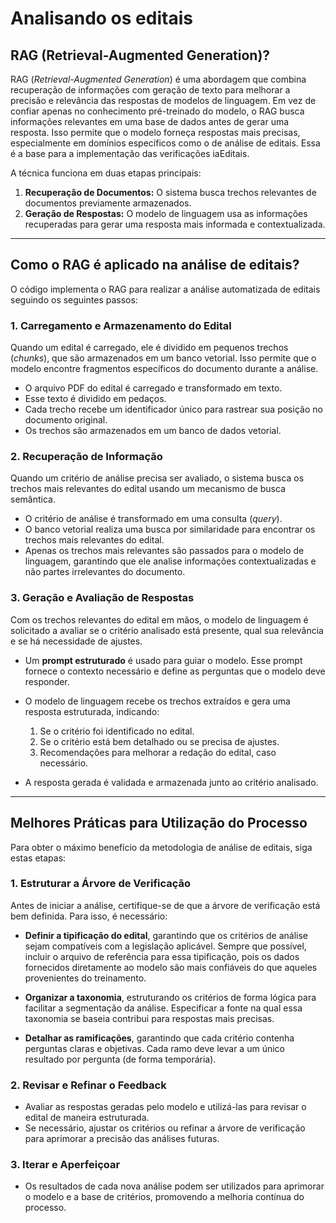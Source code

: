# Analisando os editais

## RAG (Retrieval-Augmented Generation)?  

RAG (*Retrieval-Augmented Generation*) é uma abordagem que combina recuperação de informações com geração de texto para melhorar a precisão e relevância das respostas de modelos de linguagem. Em vez de confiar apenas no conhecimento pré-treinado do modelo, o RAG busca informações relevantes em uma base de dados antes de gerar uma resposta. Isso permite que o modelo forneça respostas mais precisas, especialmente em domínios específicos como o de análise de editais. Essa é a base para a implementação das verificações iaEditais.

A técnica funciona em duas etapas principais:  

1. **Recuperação de Documentos:** O sistema busca trechos relevantes de documentos previamente armazenados.  
2. **Geração de Respostas:** O modelo de linguagem usa as informações recuperadas para gerar uma resposta mais informada e contextualizada.

---

## Como o RAG é aplicado na análise de editais?  

O código implementa o RAG para realizar a análise automatizada de editais seguindo os seguintes passos:

### 1. **Carregamento e Armazenamento do Edital**  

Quando um edital é carregado, ele é dividido em pequenos trechos (*chunks*), que são armazenados em um banco vetorial. Isso permite que o modelo encontre fragmentos específicos do documento durante a análise.  

- O arquivo PDF do edital é carregado e transformado em texto.  
- Esse texto é dividido em pedaços.  
- Cada trecho recebe um identificador único para rastrear sua posição no documento original.  
- Os trechos são armazenados em um banco de dados vetorial.  

### 2. **Recuperação de Informação**

Quando um critério de análise precisa ser avaliado, o sistema busca os trechos mais relevantes do edital usando um mecanismo de busca semântica.  

- O critério de análise é transformado em uma consulta (*query*).  
- O banco vetorial realiza uma busca por similaridade para encontrar os trechos mais relevantes do edital.  
- Apenas os trechos mais relevantes são passados para o modelo de linguagem, garantindo que ele analise informações contextualizadas e não partes irrelevantes do documento.  

### 3. **Geração e Avaliação de Respostas**  

Com os trechos relevantes do edital em mãos, o modelo de linguagem é solicitado a avaliar se o critério analisado está presente, qual sua relevância e se há necessidade de ajustes.

- Um **prompt estruturado** é usado para guiar o modelo. Esse prompt fornece o contexto necessário e define as perguntas que o modelo deve responder.  
- O modelo de linguagem recebe os trechos extraídos e gera uma resposta estruturada, indicando:  
  1. Se o critério foi identificado no edital.  
  2. Se o critério está bem detalhado ou se precisa de ajustes.  
  3. Recomendações para melhorar a redação do edital, caso necessário.  

- A resposta gerada é validada e armazenada junto ao critério analisado.  

---

## **Melhores Práticas para Utilização do Processo**  

Para obter o máximo benefício da metodologia de análise de editais, siga estas etapas:  

### **1. Estruturar a Árvore de Verificação**  

Antes de iniciar a análise, certifique-se de que a árvore de verificação está bem definida. Para isso, é necessário:  

- **Definir a tipificação do edital**, garantindo que os critérios de análise sejam compatíveis com a legislação aplicável. Sempre que possível, incluir o arquivo de referência para essa tipificação, pois os dados fornecidos diretamente ao modelo são mais confiáveis do que aqueles provenientes do treinamento.  

- **Organizar a taxonomia**, estruturando os critérios de forma lógica para facilitar a segmentação da análise. Especificar a fonte na qual essa taxonomia se baseia contribui para respostas mais precisas.  

- **Detalhar as ramificações**, garantindo que cada critério contenha perguntas claras e objetivas. Cada ramo deve levar a um único resultado por pergunta (de forma temporária).  

### **2. Revisar e Refinar o Feedback**  

- Avaliar as respostas geradas pelo modelo e utilizá-las para revisar o edital de maneira estruturada.  
- Se necessário, ajustar os critérios ou refinar a árvore de verificação para aprimorar a precisão das análises futuras.  

### **3. Iterar e Aperfeiçoar**  

- Os resultados de cada nova análise podem ser utilizados para aprimorar o modelo e a base de critérios, promovendo a melhoria contínua do processo.  
